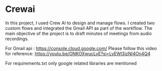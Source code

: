 # Crewai
In this project, I used Crew AI to design and manage flows. I created two custom flows and integrated the Gmail API as part of the workflow. The main objective of the project is to draft minutes of meetings from audio recordings.

For Gmail api : https://console.cloud.google.com/
Please follow this video for reference: https://youtu.be/ONKOXwucLvE?si=LyEWl3izNI4On4Q4


For requirements.txt only google related libraries are mentioned
